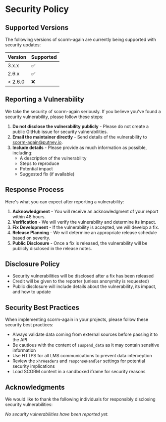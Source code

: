 # Security Policy

## Supported Versions

The following versions of scorm-again are currently being supported with security updates:

| Version | Supported          |
|---------| ------------------ |
| 3.x.x   | :white_check_mark: |
| 2.6.x   | :white_check_mark: |
| < 2.6.0 | :x:                |

## Reporting a Vulnerability

We take the security of scorm-again seriously. If you believe you've found a security vulnerability, please follow these steps:

1. **Do not disclose the vulnerability publicly** - Please do not create a public GitHub issue for security vulnerabilities.
2. **Email the maintainer directly** - Send details of the vulnerability to [scorm-again@putney.io](mailto:scorm-again@putney.io).
3. **Include details** - Please provide as much information as possible, including:
   - A description of the vulnerability
   - Steps to reproduce
   - Potential impact
   - Suggested fix (if available)

## Response Process

Here's what you can expect after reporting a vulnerability:

1. **Acknowledgment** - You will receive an acknowledgment of your report within 48 hours.
2. **Verification** - We will verify the vulnerability and determine its impact.
3. **Fix Development** - If the vulnerability is accepted, we will develop a fix.
4. **Release Planning** - We will determine an appropriate release schedule based on severity.
5. **Public Disclosure** - Once a fix is released, the vulnerability will be publicly disclosed in the release notes.

## Disclosure Policy

- Security vulnerabilities will be disclosed after a fix has been released
- Credit will be given to the reporter (unless anonymity is requested)
- Public disclosure will include details about the vulnerability, its impact, and how to update

## Security Best Practices

When implementing scorm-again in your projects, please follow these security best practices:

- Always validate data coming from external sources before passing it to the API
- Be cautious with the content of `suspend_data` as it may contain sensitive information
- Use HTTPS for all LMS communications to prevent data interception
- Review the `xhrHeaders` and `responseHandler` settings for potential security implications
- Load SCORM content in a sandboxed iframe for security reasons

## Acknowledgments

We would like to thank the following individuals for responsibly disclosing security vulnerabilities:

*No security vulnerabilities have been reported yet.*
